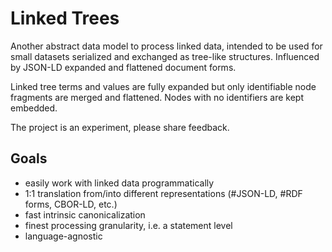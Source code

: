 # Linked Trees

Another abstract data model to process linked data, intended to be used for small datasets serialized and exchanged as tree-like structures. Influenced by JSON-LD expanded and flattened document forms.

Linked tree terms and values are fully expanded but only identifiable node fragments are merged and flattened. Nodes with no identifiers are kept embedded.

The project is an experiment, please share feedback.

## Goals

  * easily work with linked data programmatically  
  * 1:1 translation from/into different representations (#JSON-LD, #RDF forms, CBOR-LD, etc.)
  * fast intrinsic canonicalization
  * finest processing granularity, i.e. a statement level
  * language-agnostic